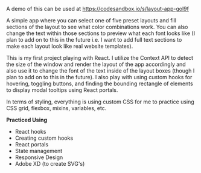 A demo of this can be used at https://codesandbox.io/s/layout-app-gol9f

A simple app where you can select one of five preset layouts and fill sections of the layout to see what color combinations work. You can also change the text within those sections to preview what each font looks like (I plan to add on to this in the future i.e. I want to add full text sections to make each layout look like real website templates).

This is my first project playing with React. I utilize the Context API to detect the size of the window and render the layout of the app accordingly and also use it to change the font of the text inside of the layout boxes (though I plan to add on to this in the future). I also play with using custom hooks for hovering, toggling buttons, and finding the bounding rectangle of elements to display modal tooltips using React portals.

In terms of styling, everything is using custom CSS for me to practice using CSS grid, flexbox, mixins, variables, etc. 

**Practiced Using**
- React hooks
- Creating custom hooks
- React portals
- State management
- Responsive Design
- Adobe XD (to create SVG's)
